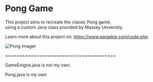 # Pong Game
<p>This project aims to recreate the classic Pong game,<br>
using a custom Java class provided by Massey University.</p>

Learn more about this project on:
https://www.paraakie.com/code.php


![Pong Imaget](http://www.paraakie.com/images/github/pong_ScreenShot.jpg)

=======================================

<p>GameEnigne.java is not my own.</p>
<p>Pong.java is my own</p>
